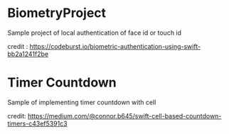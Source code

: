 # BiometryProject
Sample project of local authentication of face id or touch id

credit : https://codeburst.io/biometric-authentication-using-swift-bb2a1241f2be

# Timer Countdown
Sample of implementing timer countdown with cell

credit: https://medium.com/@connor.b645/swift-cell-based-countdown-timers-c43ef5391c3
